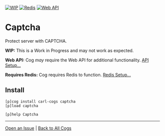 [![WIP](https://img.shields.io/badge/tag-WIP-orange?logo=git&logoColor=white)](../README.md#tags)
[![Redis](https://img.shields.io/badge/tag-Redis-yellow?logo=git&logoColor=white)](../README.md#redis)
[![Web API](https://img.shields.io/badge/tag-Web_API-yellow?logo=git&logoColor=white)](../README.md#web-api)
# Captcha

Protect server with CAPTCHA.

**WIP:** This is a Work in Progress and may not work as expected.

**Web API:** Cog _may_ require the Web API for additional functionality. [API Setup...](../README.md#web-api)

**Requires Redis:** Cog requires Redis to function. [Redis Setup...](../README.md#redis)

## Install

```text
[p]cog install carl-cogs captcha
[p]load captcha

[p]help Captcha
```

---
[Open an Issue](https://github.com/smashedr/carl-cogs/issues/new?title=Captcha) |
[Back to All Cogs](../README.md#public-cogs)
